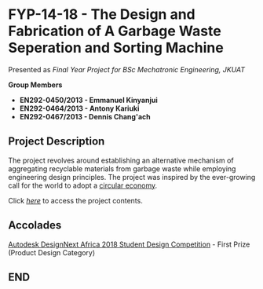 # **FYP-14-18 - The Design and Fabrication of A Garbage Waste Seperation and Sorting Machine**

Presented as _Final Year Project for BSc Mechatronic Engineering, JKUAT_

**Group Members**

* **EN292-0450/2013 - Emmanuel Kinyanjui**
* **EN292-0464/2013 - Antony Kariuki**
* **EN292-0467/2013 - Dennis Chang'ach**

## **Project Description**

The project revolves around establishing an alternative mechanism of aggregating recyclable materials from garbage waste while employing engineering design principles. The project was inspired by the ever-growing call for the world to adopt a [circular economy](http://www.wrap.org.uk/about-us/about/wrap-and-circular-economy).

Click _[here](https://drive.google.com/drive/folders/100yqF23lWydIxr4YD83HUyFOna_p6xJs?usp=sharing)_ to access the project contents.



## **Accolades**

[Autodesk DesignNext Africa 2018 Student Design Competition](http://designnextafrica.com/winners/) - First Prize (Product Design Category)

## END 



